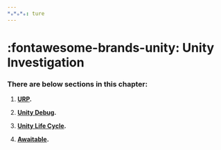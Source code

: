 ```yaml
---
ᴴₒᴴₒᴴₒ: ture
---
```


# **:fontawesome-brands-unity: Unity Investigation**

### **There are below sections in this chapter:**

1. **[URP](./URP.md).**

2. **[Unity Debug](./Unity_Debug/Unity_debug.md).**

3. **[Unity Life Cycle](./Unity_LifeCycle/Unity_LifeCycle.md).**

4. **[Awaitable](./Awaitable/Awaitable.md).**
